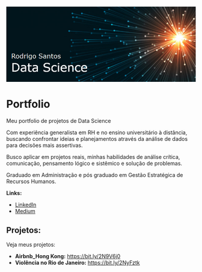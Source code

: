 <p align="center">
  <img src="https://github.com/Rodrigo-O-Santos/Portfolio/blob/master/Banner.png" >
</p>

# Portfolio
Meu portfolio de projetos de Data Science

Com experiência generalista em RH e no ensino universitário à distância, buscando confrontar ideias e planejamentos através da análise de dados para decisões mais assertivas.

Busco aplicar em projetos reais, minhas habilidades de análise crítica, comunicação, pensamento lógico e sistêmico e solução de problemas.

Graduado em Administração e pós graduado em Gestão Estratégica de Recursos Humanos. 


**Links:**
* [LinkedIn](https://www.linkedin.com/in/rodrigo-de-oliveira-dos-santos-83013425)
* [Medium](https://medium.com/@rodrigoosantosalo)


## Projetos:
Veja meus projetos:

* **Airbnb_Hong Kong:** https://bit.ly/2N9V6j0
* **Violência no Rio de Janeiro:** https://bit.ly/2NyFztk
